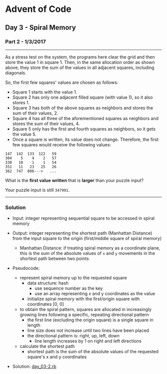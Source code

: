 
[comment]: # (day_03-2.md)

# Advent of Code

## Day 3 - Spiral Memory
### Part 2 - 1/3/2017

---
As a stress test on the system, the programs here clear the grid and then store the value 1 in square 1. Then, in the same allocation order as shown above, they store the sum of the values in all adjacent squares, including diagonals.

So, the first few squares' values are chosen as follows:

* Square 1 starts with the value 1.
* Square 2 has only one adjacent filled square (with value 1), so it also stores 1.
* Square 3 has both of the above squares as neighbors and stores the sum of their values, 2.
* Square 4 has all three of the aforementioned squares as neighbors and stores the sum of their values, 4.
* Square 5 only has the first and fourth squares as neighbors, so it gets the value 5.
* Once a square is written, its value does not change. Therefore, the first few squares would receive the following values:

```
147  142  133  122   59
304    5    4    2   57
330   10    1    1   54
351   11   23   25   26
362  747  806--->   ...
```
What is the **first value written** that is **larger** than your puzzle input?

Your puzzle input is still `347991`.

---
### Solution

* Input: integer representing sequential square to be accessed in spiral memory


* Output: integer representing the shortest path (Manhattan Distance) from the input square to the origin (first/middle square of spiral memory)
  - Manhattan Distance: if treating spiral memory as a coordinate plane, this is the sum of the absolute values of `x` and `y` movements in the shortest path between two points


* Pseudocode:
  - represent spiral memory up to the requested square
    + data structure: hash
      * use sequence number as the key
      * use an array representing x and y coordinates as the value
    + initialize spiral memory with the first/origin square with coordinates [0, 0]
  - to obtain the spiral pattern, squares are allocated in increasingly growing lines following a specific, repeating directional pattern
    + the first line (excluding the origin square) is a single square in length
    + line size does not increase until two lines have been placed
    + the directional pattern is: right, up, left, down
      * line length increases by 1 on right and left directions
  - calculate the shortest path
    + shortest path is the sum of the absolute values of the requested square's x and y coordinates



* Solution: [day_03-2.rb](day_03-2.rb)
